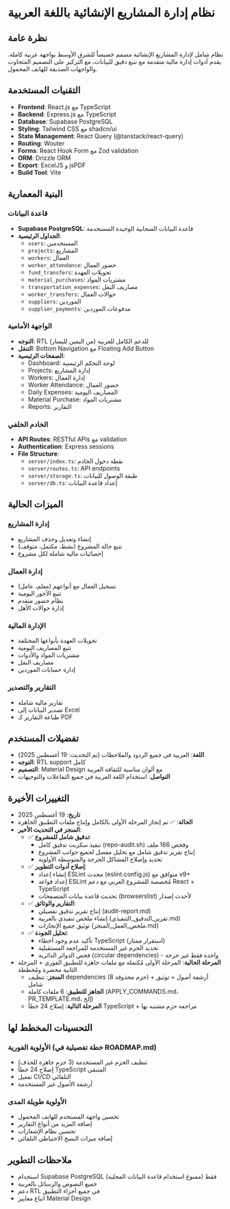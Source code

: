 # نظام إدارة المشاريع الإنشائية باللغة العربية

## نظرة عامة
نظام شامل لإدارة المشاريع الإنشائية مصمم خصيصاً للشرق الأوسط بواجهة عربية كاملة. يقدم أدوات إدارة مالية متقدمة مع تتبع دقيق للبيانات، مع التركيز على التصميم المتجاوب والواجهات الصديقة للهاتف المحمول.

## التقنيات المستخدمة
- **Frontend**: React.js مع TypeScript
- **Backend**: Express.js مع TypeScript
- **Database**: Supabase PostgreSQL
- **Styling**: Tailwind CSS مع shadcn/ui
- **State Management**: React Query (@tanstack/react-query)
- **Routing**: Wouter
- **Forms**: React Hook Form مع Zod validation
- **ORM**: Drizzle ORM
- **Export**: ExcelJS و jsPDF
- **Build Tool**: Vite

## البنية المعمارية

### قاعدة البيانات
- **Supabase PostgreSQL**: قاعدة البيانات السحابية الوحيدة المستخدمة
- **الجداول الرئيسية**:
  - `users`: المستخدمين
  - `projects`: المشاريع
  - `workers`: العمال
  - `worker_attendance`: حضور العمال
  - `fund_transfers`: تحويلات العهدة
  - `material_purchases`: مشتريات المواد
  - `transportation_expenses`: مصاريف النقل
  - `worker_transfers`: حوالات العمال
  - `suppliers`: الموردين
  - `supplier_payments`: مدفوعات الموردين

### الواجهة الأمامية
- **التوجه**: RTL (من اليمين لليسار) للدعم الكامل للعربية
- **التنقل**: Bottom Navigation مع Floating Add Button
- **الصفحات الرئيسية**:
  - Dashboard: لوحة التحكم الرئيسية
  - Projects: إدارة المشاريع
  - Workers: إدارة العمال
  - Worker Attendance: حضور العمال
  - Daily Expenses: المصاريف اليومية
  - Material Purchase: مشتريات المواد
  - Reports: التقارير

### الخادم الخلفي
- **API Routes**: RESTful APIs مع validation
- **Authentication**: Express sessions
- **File Structure**:
  - `server/index.ts`: نقطة دخول الخادم
  - `server/routes.ts`: API endpoints
  - `server/storage.ts`: طبقة الوصول للبيانات
  - `server/db.ts`: إعداد قاعدة البيانات

## الميزات الحالية

### إدارة المشاريع
- إنشاء وتعديل وحذف المشاريع
- تتبع حالة المشروع (نشط، مكتمل، متوقف)
- إحصائيات مالية شاملة لكل مشروع

### إدارة العمال
- تسجيل العمال مع أنواعهم (معلم، عامل)
- تتبع الأجور اليومية
- نظام حضور متقدم
- إدارة حوالات الأهل

### الإدارة المالية
- تحويلات العهدة بأنواعها المختلفة
- تتبع المصاريف اليومية
- مشتريات المواد والأدوات
- مصاريف النقل
- إدارة حسابات الموردين

### التقارير والتصدير
- تقارير مالية شاملة
- تصدير البيانات إلى Excel
- طباعة التقارير كـ PDF

## تفضيلات المستخدم
- **اللغة**: العربية في جميع الردود والملاحظات (تم التحديث: 19 أغسطس 2025)
- **التوجه**: RTL support كامل
- **التصميم**: Material Design مع ألوان مناسبة للثقافة العربية
- **التواصل**: استخدام اللغة العربية في جميع التفاعلات والتوجيهات

## التغييرات الأخيرة
- **تاريخ**: 19 أغسطس 2025
- **الحالة**: ✅ تم إنجاز المرحلة الأولى بالكامل وإنتاج ملفات التطبيق الجاهزة
- **المنجز في التحديث الأخير**:
  - ✅ **تدقيق شامل للمشروع**:
    - تنفيذ سكربت تدقيق كامل (repo-audit.sh) وفحص 166 ملف
    - إنتاج تقرير تدقيق شامل مع تحليل مفصل لجميع جوانب المشروع
    - تحديد وإصلاح المشاكل الحرجة والمتوسطة الأولوية
  - ✅ **إصلاح أدوات التطوير**:
    - إنشاء إعداد ESLint محدث (eslint.config.js) متوافق مع v9+
    - إعداد قواعد ESLint مُخصصة للمشروع العربي مع دعم React + TypeScript
    - تحديث قاعدة بيانات المتصفحات (browserslist) لأحدث إصدار
  - ✅ **التقارير والوثائق**:
    - إنتاج تقرير تدقيق تفصيلي (audit-report.md)
    - إنشاء ملخص تنفيذي بالعربية (تقرير_التدقيق_التنفيذي.md)
    - توثيق جميع الإنجازات (ملخص_العمل_المنجز.md)
  - ✅ **تحليل الجودة**:
    - تأكيد عدم وجود أخطاء TypeScript (استقرار ممتاز)
    - تحديد الحزم غير المستخدمة للمراجعة المستقبلية
    - فحص الدوائر الدائرية (circular dependencies) - واحدة فقط غير حرجة
- **المرحلة الحالية**: المرحلة الأولى مُكتملة مع ملفات جاهزة للتطبيق الفوري + المرحلة الثانية محضرة ومُخططة
  - **المنجز**: تنظيف dependencies (8 حزم محذوفة) + أرشفة أصول + توثيق شامل
  - **الجاهز للتطبيق**: 6 ملفات كاملة (APPLY_COMMANDS.md، PR_TEMPLATE.md، إلخ)
  - **المرحلة التالية**: إصلاح 24 خطأ TypeScript + مراجعة حزم مشتبه بها

## التحسينات المخطط لها
### الأولوية الفورية (خطة تفصيلية في ROADMAP.md)
- تنظيف الحزم غير المستخدمة (3 حزم جاهزة للحذف)
- إصلاح 24 خطأ TypeScript المتبقي
- تفعيل CI/CD التلقائي
- أرشفة الأصول غير المستخدمة

### الأولوية طويلة المدى
- تحسين واجهة المستخدم للهاتف المحمول
- إضافة المزيد من أنواع التقارير
- تحسين نظام الإشعارات
- إضافة ميزات النسخ الاحتياطي التلقائي

## ملاحظات التطوير
- استخدام Supabase PostgreSQL فقط (ممنوع استخدام قاعدة البيانات المحلية)
- جميع النصوص والرسائل بالعربية
- دعم RTL في جميع أجزاء التطبيق
- اتباع معايير Material Design